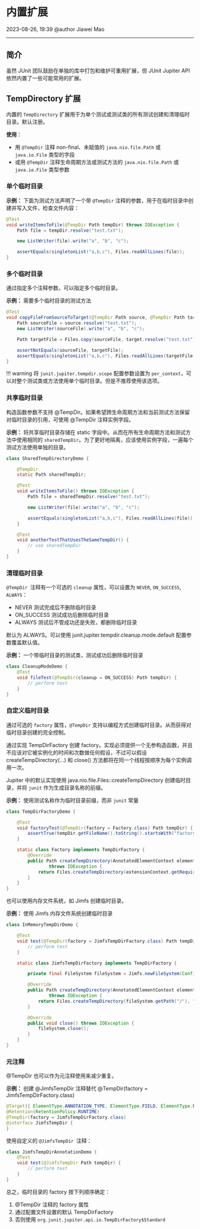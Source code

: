 # 内置扩展

2023-08-26, 19:39
@author Jiawei Mao
****
## 简介

虽然 JUnit 团队鼓励在单独的库中打包和维护可重用扩展，但 JUnit Jupiter API 依然内置了一些可能常用的扩展。

## TempDirectory 扩展

内置的 `TempDirectory` 扩展用于为单个测试或测试类的所有测试创建和清理临时目录。默认注册。

**使用**：

- 用 `@TempDir` 注释 non-final、未赋值的 `java.nio.file.Path` 或 `java.io.File` 类型的字段
- 或用 `@TempDir` 注释生命周期方法或测试方法的 `java.nio.file.Path` 或 `java.io.File` 类型参数

### 单个临时目录

**示例：** 下面为测试方法声明了一个带 `@TempDir` 注释的参数，用于在临时目录中创建并写入文件，检查文件内容：

```java
@Test
void writeItemsToFile(@TempDir Path tempDir) throws IOException {
    Path file = tempDir.resolve("test.txt");

    new ListWriter(file).write("a", "b", "c");

    assertEquals(singletonList("a,b,c"), Files.readAllLines(file));
}
```

### 多个临时目录

通过指定多个注释参数，可以指定多个临时目录。

**示例：** 需要多个临时目录的测试方法

```java
@Test
void copyFileFromSourceToTarget(@TempDir Path source, @TempDir Path target) throws IOException {
    Path sourceFile = source.resolve("test.txt");
    new ListWriter(sourceFile).write("a", "b", "c");

    Path targetFile = Files.copy(sourceFile, target.resolve("test.txt"));

    assertNotEquals(sourceFile, targetFile);
    assertEquals(singletonList("a,b,c"), Files.readAllLines(targetFile));
}
```

!!! warning
    将 `junit.jupiter.tempdir.scope` 配置参数设置为 `per_context`，可以对整个测试类或方法使用单个临时目录。但是不推荐使用该选项。

### 共享临时目录

构造函数参数不支持 @TempDir。如果希望跨生命周期方法和当前测试方法保留对临时目录的引用，可使用 @TempDir 注释实例字段。

**示例：** 将共享临时目录存储在 static 字段中。从而在所有生命周期方法和测试方法中使用相同的 `sharedTempDir`。为了更好地隔离，应该使用实例字段，一遍每个测试方法使用单独的目录。

```java
class SharedTempDirectoryDemo {

    @TempDir
    static Path sharedTempDir;

    @Test
    void writeItemsToFile() throws IOException {
        Path file = sharedTempDir.resolve("test.txt");

        new ListWriter(file).write("a", "b", "c");

        assertEquals(singletonList("a,b,c"), Files.readAllLines(file));
    }

    @Test
    void anotherTestThatUsesTheSameTempDir() {
        // use sharedTempDir
    }
}
```

### 清理临时目录

`@TempDir `注释有一个可选的 `cleanup` 属性，可以设置为 `NEVER`, `ON_SUCCESS`, `ALWAYS`：

- NEVER 测试完成后不删除临时目录
- ON_SUCCESS 测试成功后删除临时目录
- ALWAYS 测试后不管成功还是失败，都删除临时目录

默认为 ALWAYS。可以使用 junit.jupiter.tempdir.cleanup.mode.default 配置参数覆盖默认值。

**示例：** 一个带临时目录的测试类，测试成功后删除临时目录

```java
class CleanupModeDemo {
    @Test
    void fileTest(@TempDir(cleanup = ON_SUCCESS) Path tempDir) {
        // perform test
    }
}
```

### 自定义临时目录

通过可选的 `factory` 属性，`@TempDir` 支持以编程方式创建临时目录。从而获得对临时目录创建的完全控制。

通过实现 TempDirFactory 创建 factory。实现必须提供一个无参构造函数，并且不应该对它被实例化的时间和次数做任何假设，不过可以假设 createTempDirectory(…​) 和 close() 方法都将在同一个线程按顺序为每个实例调用一次。

Jupiter 中的默认实现使用 java.nio.file.Files::createTempDirectory 创建临时目录，并将 `junit` 作为生成目录名称的前缀。

**示例：** 使用测试名称作为临时目录前缀，而非 `junit` 常量

```java
class TempDirFactoryDemo {

    @Test
    void factoryTest(@TempDir(factory = Factory.class) Path tempDir) {
        assertTrue(tempDir.getFileName().toString().startsWith("factoryTest"));
    }

    static class Factory implements TempDirFactory {
        @Override
        public Path createTempDirectory(AnnotatedElementContext elementContext, ExtensionContext extensionContext)
                throws IOException {
            return Files.createTempDirectory(extensionContext.getRequiredTestMethod().getName());
        }
    }
}
```

也可以使用内存文件系统，如 Jimfs 创建临时目录。

**示例：** 使用 Jimfs 内存文件系统创建临时目录

```java
class InMemoryTempDirDemo {

    @Test
    void test(@TempDir(factory = JimfsTempDirFactory.class) Path tempDir) {
        // perform test
    }

    static class JimfsTempDirFactory implements TempDirFactory {

        private final FileSystem fileSystem = Jimfs.newFileSystem(Configuration.unix());

        @Override
        public Path createTempDirectory(AnnotatedElementContext elementContext, ExtensionContext extensionContext)
                throws IOException {
            return Files.createTempDirectory(fileSystem.getPath("/"), "junit");
        }

        @Override
        public void close() throws IOException {
            fileSystem.close();
        }
    }
}
```

### 元注释

@TempDir 也可以作为元注释使用来减少重复。

**示例：** 创建 @JimfsTempDir 注释替代 @TempDir(factory = JimfsTempDirFactory.class)

```java
@Target({ ElementType.ANNOTATION_TYPE, ElementType.FIELD, ElementType.PARAMETER })
@Retention(RetentionPolicy.RUNTIME)
@TempDir(factory = JimfsTempDirFactory.class)
@interface JimfsTempDir {
}
```

使用自定义的 `@JimfsTempDir `注释：

```java
class JimfsTempDirAnnotationDemo {
    @Test
    void test(@JimfsTempDir Path tempDir) {
        // perform test
    }
}
```

总之，临时目录的 factory 按下列顺序确定：

1. @TempDir 注释的 factory 属性
2. 通过配置文件设置的默认 TempDirFactory 
3. 否则使用 `org.junit.jupiter.api.io.TempDirFactory$Standard`

